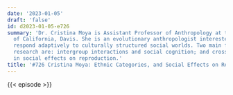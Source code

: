 ```yaml
---
date: '2023-01-05'
draft: 'false'
id: d2023-01-05-e726
summary: 'Dr. Cristina Moya is Assistant Professor of Anthropology at the University
  of California, Davis. She is an evolutionary anthropologist interested in how humans
  respond adaptively to culturally structured social worlds. Two main foci of her
  research are: intergroup interactions and social cognition; and cross-cultural variation
  in social effects on reproduction.'
title: '#726 Cristina Moya: Ethnic Categories, and Social Effects on Reproduction'
---
```

{{< episode >}}
